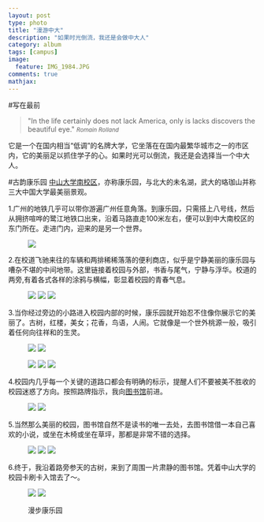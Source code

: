 ```yaml
---
layout: post
type: photo
title: "漫游中大"
description: "如果时光倒流，我还是会做中大人"
category: album
tags: [campus]
image: 
  feature: IMG_1984.JPG
comments: true
mathjax: 
---
```

#写在最前
>&quot;In the life certainly does not lack America, only is lacks discovers the beautiful eye.&quot;
><small><cite title="Romain Rolland">Romain Rolland</cite></small>

它是一个在国内相当“低调”的名牌大学，它坐落在在国内最繁华城市之一的市区内，它的美丽足以抓住学子的心。如果时光可以倒流，我还是会选择当一个中大人。

#古韵康乐园
[中山大学南校区]("http://home.sysu.edu.cn/jjc/website/content.asp?id=81&typeid=13")，亦称康乐园，与北大的未名湖，武大的珞珈山并称三大中国大学最美丽景观。

1.广州的地铁几乎可以带你游遍广州任意角落。到康乐园，只需搭上八号线，然后从拥挤喧哗的鹭江地铁口出来，沿着马路直走100米左右，便可以到中大南校区的东门所在。走进门内，迎来的是另一个世界。
<figure>
<a href="{{ site.url }}/images/gallery/IMG_1990.jpg"><img src="{{ site.url }}/images/gallery/IMG_1990.jpg" /></a>
</figure>

2.在校道飞驰来往的车辆和两排稀稀落落的便利商店，似乎是宁静美丽的康乐园与嘈杂不堪的中间地带。这里链接着校园与外部，书香与尾气，宁静与浮华。校道的两旁,有着各式各样的涂鸦与横幅，彰显着校园的青春气息。
<figure class="third">
	<a href="{{ site.url }}/images/gallery/IMG_1989.jpg"><img src="{{ site.url }}/images/gallery/IMG_1989.jpg" /></a>
	<a href="{{ site.url }}/images/gallery/IMG_1988.jpg"><img src="{{ site.url }}/images/gallery/IMG_1988.jpg" /></a>
	<a href="{{ site.url }}/images/gallery/IMG_1978.jpg"><img src="{{ site.url }}/images/gallery/IMG_1978.jpg" /></a>
</figure>

3.当你经过旁边的小路进入校园内部的时候，康乐园就开始忍不住像你展示它的美丽了。古树，红楼，美女；花香，鸟语，人闹。它就像是一个世外桃源一般，吸引着任何向往祥和的生灵。
<figure class="half">
	<a href="{{ site.url }}/images/gallery/IMG_1977.jpg"><img src="{{ site.url }}/images/gallery/IMG_1977.jpg" /></a>
	<a href="{{ site.url }}/images/gallery/IMG_1980.jpg"><img src="{{ site.url }}/images/gallery/IMG_1980.jpg" /></a>
</figure>

<figure class="third">
	<a href="{{ site.url }}/images/gallery/IMG_1983.jpg"><img src="{{ site.url }}/images/gallery/IMG_1983.jpg" /></a>
	<a href="{{ site.url }}/images/gallery/IMG_1985.jpg"><img src="{{ site.url }}/images/gallery/IMG_1985.jpg" /></a>
	<a href="{{ site.url }}/images/gallery/IMG_1971.jpg"><img src="{{ site.url }}/images/gallery/IMG_1971.jpg" /></a>
</figure>

4.校园内几乎每一个关键的道路口都会有明确的标示，提醒人们不要被美不胜收的校园迷惑了方向。按照路牌指示，我向[图书馆](http://library.sysu.edu.cn/web/guest/index)前进。
<figure class="half">
	<a href="{{ site.url }}/images/gallery/IMG_1981.jpg"><img src="{{ site.url }}/images/gallery/IMG_1981.jpg" /></a>
	<a href="{{ site.url }}/images/gallery/IMG_1982.jpg"><img src="{{ site.url }}/images/gallery/IMG_1982.jpg" /></a>
</figure>

5.当然那么美丽的校园，图书馆自然不是读书的唯一去处，去图书馆借一本自己喜欢的小说，或坐在木椅或坐在草坪，那都是非常不错的选择。
<figure class="third">
	<a href="{{ site.url }}/images/gallery/IMG_1974.jpg"><img src="{{ site.url }}/images/gallery/IMG_1974.jpg" /></a>
	<a href="{{ site.url }}/images/gallery/IMG_1986.jpg"><img src="{{ site.url }}/images/gallery/IMG_1986.jpg" /></a>
	<a href="{{ site.url }}/images/gallery/IMG_1984.jpg"><img src="{{ site.url }}/images/gallery/IMG_1984.jpg" /></a>
</figure>

6.终于，我沿着路旁参天的古树，来到了周围一片肃静的图书馆。凭着中山大学的校园卡刷卡入馆去了～。
<figure class="half">
	<a href="{{ site.url }}/images/gallery/IMG_1970.jpg"><img src="{{ site.url }}/images/gallery/IMG_1970.jpg" /></a>
	<a href="{{ site.url }}/images/gallery/IMG_1969.jpg"><img src="{{ site.url }}/images/gallery/IMG_1969.jpg" /></a>
</figure>
<figure>
	<figcaption>漫步康乐园</figcaption>
</figure>
